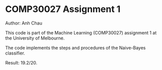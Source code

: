 # COMP30027 Assignment 1

Author: Anh Chau

This code is part of the Machine Learning (COMP30027) assignment 1 at the University of Melbourne.

The code implements the steps and procedures of the Naive-Bayes classifier.

Result: 19.2/20.
